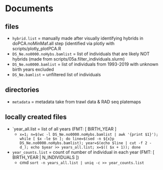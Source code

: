# Documents

## files
* `hybrid.list` = manually made after visually identifying hybrids in doPCA.noMinMaf.all step (identified via plotly with scripts/plotly_plotPCA.R
* `DS_Ne.no0000.noHybs.bamlist` = list of individuals that are likely NOT hybrids (made from scripts/05a.filter_individuals.slurm)
* `DS_Ne.no0000.bamlist` = list of individuals from 1993-2019 with unknown birth years excluded
* `DS_Ne.bamlist` = unfiltered list of individuals

## directories
* `metadata` = metadata take from trawl data & RAD seq platemaps

## locally created files
* `year_all.list = list of all years (FMT: [ BIRTH_YEAR ]
    - `x=1; n=$(wc -l DS_Ne.no0000.noHybs.bamlist | awk '{print $1}'); while [ $x -le $n ]; do line=$(sed -n ${x}p DS_Ne.no0000.noHybs.bamlist); year=$(echo $line | cut -f 2 -d_); echo $year >> years_all.list; x=$(( $x + 1)); done`
* `year_counts.list` = count of number of individual in each year (FMT: [ BIRTH_YEAR | N_INDIVIDUALS ])
    - cmd `sort -n years_all.list | uniq -c >> year_counts.list`
